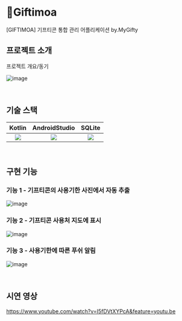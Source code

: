 # 🎁Giftimoa
[GIFTIMOA] 기프티콘 통합 관리 어플리케이션 by.MyGifty


## 프로젝트 소개

<p align="justify">
프로젝트 개요/동기
</p>

![image](https://github.com/seonggg/Giftimoa/assets/87373911/739b43d0-55f3-4a4a-82de-7e72a24375c1)


<br>

## 기술 스택

| Kotlin | AndroidStudio |  SQLite   |
| :--------: | :--------: | :------: |
|   <img src="https://img.shields.io/badge/koltin-7F52FF?style=for-the-badge&logo=kotlin&logoColor=white">     |   <img src="https://img.shields.io/badge/sqlite-003B57?style=for-the-badge&logo=sqlite&logoColor=white">    | <img src="https://img.shields.io/badge/androidstudio-3DDC84?style=for-the-badge&logo=androidstudio&logoColor=white"> |

<br>

## 구현 기능

### 기능 1 - 기프티콘의 사용기한 사진에서 자동 추출
![image](https://github.com/seonggg/Giftimoa/assets/87373911/65f86024-26ec-495c-84ee-bc1c8db03652)


### 기능 2 - 기프티콘 사용처 지도에 표시
![image](https://github.com/seonggg/Giftimoa/assets/87373911/bb64a435-9e5c-44b1-bae5-946f068246c6)


### 기능 3 - 사용기한에 따른 푸쉬 알림
![image](https://github.com/seonggg/Giftimoa/assets/87373911/6795475b-f9e1-4e7f-907b-2e2f23247649)

<br>

## 시연 영상
https://www.youtube.com/watch?v=I5fDVtXYPcA&feature=youtu.be
